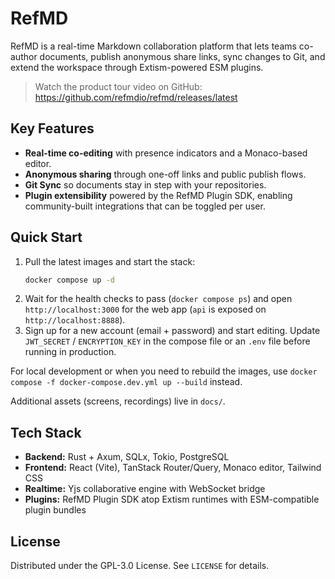 # RefMD

RefMD is a real-time Markdown collaboration platform that lets teams co-author documents, publish anonymous share links, sync changes to Git, and extend the workspace through Extism-powered ESM plugins.

> Watch the product tour video on GitHub: https://github.com/refmdio/refmd/releases/latest

## Key Features
- **Real-time co-editing** with presence indicators and a Monaco-based editor.
- **Anonymous sharing** through one-off links and public publish flows.
- **Git Sync** so documents stay in step with your repositories.
- **Plugin extensibility** powered by the RefMD Plugin SDK, enabling community-built integrations that can be toggled per user.

## Quick Start
1. Pull the latest images and start the stack:
   ```bash
   docker compose up -d
   ```
2. Wait for the health checks to pass (`docker compose ps`) and open `http://localhost:3000` for the web app (`api` is exposed on `http://localhost:8888`).
3. Sign up for a new account (email + password) and start editing. Update `JWT_SECRET` / `ENCRYPTION_KEY` in the compose file or an `.env` file before running in production.

For local development or when you need to rebuild the images, use `docker compose -f docker-compose.dev.yml up --build` instead.

Additional assets (screens, recordings) live in `docs/`.

## Tech Stack
- **Backend:** Rust + Axum, SQLx, Tokio, PostgreSQL
- **Frontend:** React (Vite), TanStack Router/Query, Monaco editor, Tailwind CSS
- **Realtime:** Yjs collaborative engine with WebSocket bridge
- **Plugins:** RefMD Plugin SDK atop Extism runtimes with ESM-compatible plugin bundles

## License
Distributed under the GPL-3.0 License. See `LICENSE` for details.
